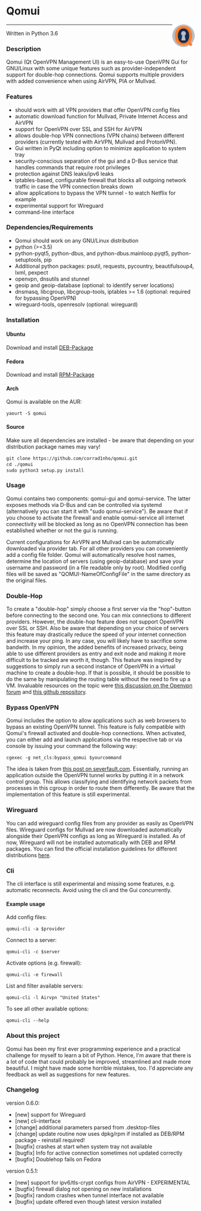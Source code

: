 # Qomui

<img align="right" src="resources/qomui.png" width=60> 



--------------------
Written in Python 3.6

### Description
Qomui (Qt OpenVPN Management UI) is an easy-to-use OpenVPN Gui for GNU/Linux with some unique features such as provider-independent support for double-hop connections. Qomui supports multiple providers with added convenience when using AirVPN, PIA or Mullvad. 

### Features
- should work with all VPN providers that offer OpenVPN config files
- automatic download function for Mullvad, Private Internet Access and AirVPN 
- support for OpenVPN over SSL and SSH for AirVPN
- allows double-hop VPN connections (VPN chains) between different providers (currently tested with AirVPN, Mullvad and ProtonVPN). 
- Gui written in PyQt including option to minimize application to system tray 
- security-conscious separation of the gui and a D-Bus service that handles commands that require root privileges
- protection against DNS leaks/ipv6 leaks
- iptables-based, configurable firewall that blocks all outgoing network traffic in case the VPN connection breaks down
- allow applications to bypass the VPN tunnel - to watch Netflix for example
- experimental support for Wireguard
- command-line interface

### Dependencies/Requirements
- Qomui should work on any GNU/Linux distribution 
- python (>=3.5)
- python-pyqt5, python-dbus, and python-dbus.mainloop.pyqt5, python-setuptools, pip 
- Additional python packages: psutil, requests, pycountry, beautifulsoup4, lxml, pexpect
- openvpn, dnsutils and stunnel
- geoip and geoip-database (optional: to identify server locations)
- dnsmasq, libcgroup, libcgroup-tools, iptables >= 1.6 (optional: required for bypassing OpenVPN)
- wireguard-tools, openresolv (optional: wireguard)

### Installation

#### Ubuntu

Download and install [DEB-Package](https://github.com/corrad1nho/qomui/releases/download/v0.6.0/qomui-0.6.0-amd64.deb)

#### Fedora

Download and install [RPM-Package](https://github.com/corrad1nho/qomui/releases/download/v0.6.0/qomui-0.6.0-1.x86_64.rpm)

#### Arch

Qomui is available on the AUR:

```
yaourt -S qomui
```

#### Source

Make sure all dependencies are installed - be aware that depending on your distribution package names may vary!

```
git clone https://github.com/corrad1nho/qomui.git
cd ./qomui
sudo python3 setup.py install
```


### Usage
Qomui contains two components: qomui-gui and qomui-service. The latter exposes methods via D-Bus and can be controlled via systemd (alternatively you can start it with "sudo qomui-service"). Be aware that if you choose to activate the firewall and enable qomui-service all internet connectivity will be blocked as long as no OpenVPN connection has been established whether or not the gui is running. 

Current configurations for AirVPN and Mullvad can be automatically downloaded via provider tab. For all other providers you can conveniently add a config file folder. Qomui will automatically resolve host names, determine the location of servers (using geoip-database) and save your username and password (in a file readable only by root). Modified config files will be saved as "QOMUI-NameOfConfigFile" in the same directory as the original files. 

### Double-Hop
To create a "double-hop" simply choose a first server via the "hop"-button before connecting to the second one. You can mix connections to different providers. However, the double-hop feature does not support OpenVPN over SSL or SSH. Also be aware that depending on your choice of servers this feature may drastically reduce the speed of your internet connection and increase your ping. In any case, you will likely have to sacrifice some bandwith. In my opinion, the added benefits of increased privacy, being able to use different providers as entry and exit node and making it more difficult to be tracked are worth it, though. This feature was inspired by suggestions to simply run a second instance of OpenVPN in a virtual machine to create a double-hop. If that is possible, it should be possible to do the same by manipulating the routing table without the need to fire up a VM. Invaluable resources on the topic were [this discussion on the Openvpn forum](https://forums.openvpn.net/viewtopic.php?f=15&t=7483) and [this github repository](https://github.com/TomAshley303/VPN-Chain). 

### Bypass OpenVPN
Qomui includes the option to allow applications such as web browsers to bypass an existing OpenVPN tunnel. This feature is fully compatible with Qomui's firewall activated and double-hop connections. When activated, you can either add and launch applications via the respective tab or via console by issuing your command the following way:

```
cgexec -g net_cls:bypass_qomui $yourcommand
```
The idea is taken from [this post on severfault.com](https://serverfault.com/questions/669430/how-to-bypass-openvpn-per-application/761780#761780). Essentially, running an application outside the OpenVPN tunnel works by putting it in a network control group. This allows classifying and identifying network packets from processes in this cgroup in order to route them differently. Be aware that the implementation of this feature is still experimental. 

### Wireguard
You can add wireguard config files from any provider as easily as OpenVPN files. Wireguard configs for Mullvad are now downloaded automatically alongside their OpenVPN configs as long as Wireguard is installed. As of now, Wireguard will not be installed automatically with DEB and RPM packages. You can find the official installation guidelines for different distributions [here](https://www.wireguard.com/install/).

### Cli
The cli interface is still experimental and missing some features, e.g. automatic reconnects. Avoid using the cli and the Gui concurrently. 

#### Example usage

Add config files:
```
qomui-cli -a $provider
```
Connect to a server:
```
qomui-cli -c $server
```
Activate options (e.g. firewall):
```
qomui-cli -e firewall
```
List and filter available servers:
```
qomui-cli -l Airvpn "United States"
```
To see all other available options:
```
qomui-cli --help
```

### About this project
Qomui has been my first ever programming experience and a practical challenge for myself to learn a bit of Python. Hence, I'm aware that there is a lot of code that could probably be improved, streamlined and made more beautiful. I might have made some horrible mistakes, too. I'd appreciate any feedback as well as suggestions for new features.

### Changelog
version 0.6.0:
- [new] support for Wireguard
- [new] cli-interface
- [change] additional parameters parsed from .desktop-files
- [change] update routine now uses dpkg/rpm if installed as DEB/RPM package - reinstall required!
- [bugfix] crashes at start when system tray not available
- [bugfix] Info for active connection sometimes not updated correctly 
- [bugfix] Doublehop fails on Fedora 

version 0.5.1:
- [new] support for ipv6/tls-crypt configs from AirVPN - EXPERIMENTAL
- [bugfix] firewall dialog not opening on new installations
- [bugfix] random crashes when tunnel interface not available
- [bugfix] update offered even though latest version installed


